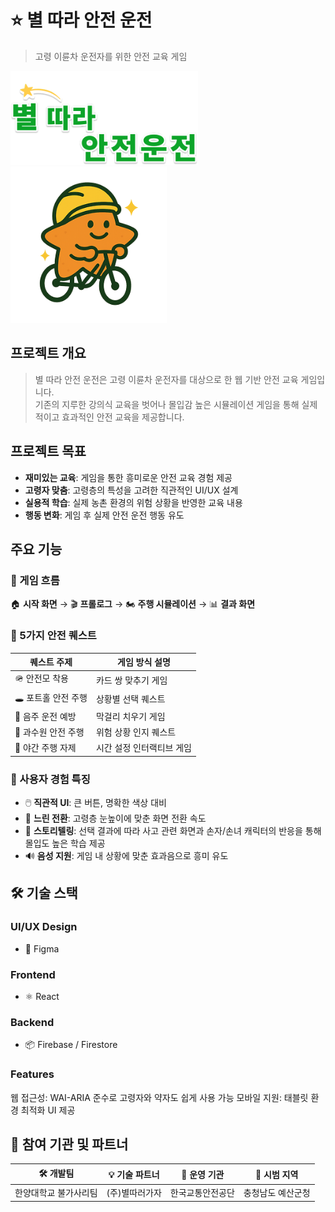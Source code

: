 # ⭐ 별 따라 안전 운전 
> 고령 이륜차 운전자를 위한 안전 교육 게임


<img src="../img/logo.png" width="300px" height="150px" title="Team Logo" alt="Logo"></img><br/>
<img src="../img/main_character.png" width="250px" height="250px" title="Team Logo" alt="Logo"></img><br/>

##  프로젝트 개요

> 별 따라 안전 운전은 고령 이륜차 운전자를 대상으로 한 웹 기반 안전 교육 게임입니다. <br>
기존의 지루한 강의식 교육을 벗어나 몰입감 높은 시뮬레이션 게임을 통해 실제적이고 효과적인 안전 교육을 제공합니다.


## 프로젝트 목표
- **재미있는 교육**: 게임을 통한 흥미로운 안전 교육 경험 제공
- **고령자 맞춤**: 고령층의 특성을 고려한 직관적인 UI/UX 설계
- **실용적 학습**: 실제 농촌 환경의 위험 상황을 반영한 교육 내용
- **행동 변화**: 게임 후 실제 안전 운전 행동 유도

## 주요 기능
### 🧭 게임 흐름  
🏠 **시작 화면** → 🎬 **프롤로그** → 🏍️ **주행 시뮬레이션** → 📊 **결과 화면**

### 🎯 5가지 안전 퀘스트

| 퀘스트 주제          | 게임 방식 설명                            |
|---------------------|------------------------------------------|
| 🪖 안전모 착용       |  카드 쌍 맞추기 게임                     |
| 🕳️ 포트홀 안전 주행   |  상황별 선택 퀘스트                       |
| 🍶 음주 운전 예방     |  막걸리 치우기 게임                       |
| 🍎 과수원 안전 주행     |  위험 상황 인지 퀘스트                    |
| 🌙 야간 주행 자제     |  시간 설정 인터랙티브 게임                |

### 🎨 사용자 경험 특징
- 🖱️ **직관적 UI**: 큰 버튼, 명확한 색상 대비
- 🐢 **느린 전환**: 고령층 눈높이에 맞춘 화면 전환 속도
- 📖 **스토리텔링**: 선택 결과에 따라 사고 관련 화면과 손자/손녀 캐릭터의 반응을 통해 몰입도 높은 학습 제공
- 🔊 **음성 지원**: 게임 내 상황에 맞춘 효과음으로 흥미 유도

## 🛠️ 기술 스택
### UI/UX Design 
- 🎨 Figma  
### Frontend
- ⚛️ React  
### Backend
- 📦 Firebase / Firestore

### Features
웹 접근성: WAI-ARIA 준수로 고령자와 약자도 쉽게 사용 가능
모바일 지원: 태블릿 환경 최적화 UI 제공

## 👥 참여 기관 및 파트너
| 🛠 개발팀             | 💡 기술 파트너        | 🏢 운영 기관       | 📍 시범 지역           |
|----------------------|-----------------------|---------------------|-------------------------|
| 한양대학교 불가사리팀 |  (주)별따러가자       | 한국교통안전공단     | 충청남도 예산군청        |
